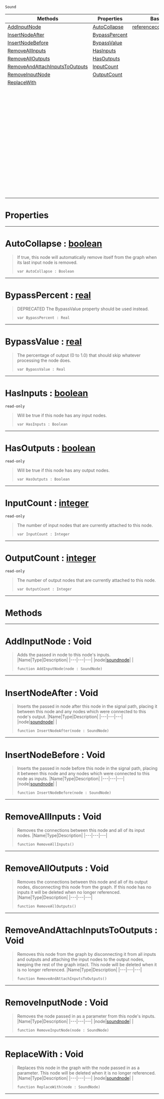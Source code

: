  `Sound`

|Methods|Properties|Base Classes|Derived Classes|
|---|---|---|---|
|[ AddInputNode](https://github.com/ZilchEngine/ZilchDocs/blob/master/code_reference/class_reference/soundnode.markdown#addinputnode-void)|[ AutoCollapse](https://github.com/ZilchEngine/ZilchDocs/blob/master/code_reference/class_reference/soundnode.markdown#autocollapse-zilch-engine)|[referencecountedeventobject](https://github.com/ZilchEngine/ZilchDocs/blob/master/code_reference/class_reference/referencecountedeventobject.markdown)|[additivesynthnode](https://github.com/ZilchEngine/ZilchDocs/blob/master/code_reference/class_reference/additivesynthnode.markdown)|
|[ InsertNodeAfter](https://github.com/ZilchEngine/ZilchDocs/blob/master/code_reference/class_reference/soundnode.markdown#insertnodeafter-void)|[ BypassPercent](https://github.com/ZilchEngine/ZilchDocs/blob/master/code_reference/class_reference/soundnode.markdown#bypasspercent-zilch-engin)| |[addnoisenode](https://github.com/ZilchEngine/ZilchDocs/blob/master/code_reference/class_reference/addnoisenode.markdown)|
|[ InsertNodeBefore](https://github.com/ZilchEngine/ZilchDocs/blob/master/code_reference/class_reference/soundnode.markdown#insertnodebefore-void)|[ BypassValue](https://github.com/ZilchEngine/ZilchDocs/blob/master/code_reference/class_reference/soundnode.markdown#bypassvalue-zilch-engine)| |[bandpassnode](https://github.com/ZilchEngine/ZilchDocs/blob/master/code_reference/class_reference/bandpassnode.markdown)|
|[ RemoveAllInputs](https://github.com/ZilchEngine/ZilchDocs/blob/master/code_reference/class_reference/soundnode.markdown#removeallinputs-void)|[ HasInputs](https://github.com/ZilchEngine/ZilchDocs/blob/master/code_reference/class_reference/soundnode.markdown#hasinputs-zilch-engine-do)| |[chorusnode](https://github.com/ZilchEngine/ZilchDocs/blob/master/code_reference/class_reference/chorusnode.markdown)|
|[ RemoveAllOutputs](https://github.com/ZilchEngine/ZilchDocs/blob/master/code_reference/class_reference/soundnode.markdown#removealloutputs-void)|[ HasOutputs](https://github.com/ZilchEngine/ZilchDocs/blob/master/code_reference/class_reference/soundnode.markdown#hasoutputs-zilch-engine-d)| |[compressornode](https://github.com/ZilchEngine/ZilchDocs/blob/master/code_reference/class_reference/compressornode.markdown)|
|[ RemoveAndAttachInputsToOutputs](https://github.com/ZilchEngine/ZilchDocs/blob/master/code_reference/class_reference/soundnode.markdown#removeandattachinputstoo)|[ InputCount](https://github.com/ZilchEngine/ZilchDocs/blob/master/code_reference/class_reference/soundnode.markdown#inputcount-zilch-engine-d)| |[customaudionode](https://github.com/ZilchEngine/ZilchDocs/blob/master/code_reference/class_reference/customaudionode.markdown)|
|[ RemoveInputNode](https://github.com/ZilchEngine/ZilchDocs/blob/master/code_reference/class_reference/soundnode.markdown#removeinputnode-void)|[ OutputCount](https://github.com/ZilchEngine/ZilchDocs/blob/master/code_reference/class_reference/soundnode.markdown#outputcount-zilch-engine)| |[delaynode](https://github.com/ZilchEngine/ZilchDocs/blob/master/code_reference/class_reference/delaynode.markdown)|
|[ ReplaceWith](https://github.com/ZilchEngine/ZilchDocs/blob/master/code_reference/class_reference/soundnode.markdown#replacewith-void)| | |[equalizernode](https://github.com/ZilchEngine/ZilchDocs/blob/master/code_reference/class_reference/equalizernode.markdown)|
| | | |[expandernode](https://github.com/ZilchEngine/ZilchDocs/blob/master/code_reference/class_reference/expandernode.markdown)|
| | | |[flangernode](https://github.com/ZilchEngine/ZilchDocs/blob/master/code_reference/class_reference/flangernode.markdown)|
| | | |[generatedwavenode](https://github.com/ZilchEngine/ZilchDocs/blob/master/code_reference/class_reference/generatedwavenode.markdown)|
| | | |[granularsynthnode](https://github.com/ZilchEngine/ZilchDocs/blob/master/code_reference/class_reference/granularsynthnode.markdown)|
| | | |[highpassnode](https://github.com/ZilchEngine/ZilchDocs/blob/master/code_reference/class_reference/highpassnode.markdown)|
| | | |[lowpassnode](https://github.com/ZilchEngine/ZilchDocs/blob/master/code_reference/class_reference/lowpassnode.markdown)|
| | | |[microphoneinputnode](https://github.com/ZilchEngine/ZilchDocs/blob/master/code_reference/class_reference/microphoneinputnode.markdown)|
| | | |[modulationnode](https://github.com/ZilchEngine/ZilchDocs/blob/master/code_reference/class_reference/modulationnode.markdown)|
| | | |[panningnode](https://github.com/ZilchEngine/ZilchDocs/blob/master/code_reference/class_reference/panningnode.markdown)|
| | | |[pitchnode](https://github.com/ZilchEngine/ZilchDocs/blob/master/code_reference/class_reference/pitchnode.markdown)|
| | | |[recordingnode](https://github.com/ZilchEngine/ZilchDocs/blob/master/code_reference/class_reference/recordingnode.markdown)|
| | | |[reverbnode](https://github.com/ZilchEngine/ZilchDocs/blob/master/code_reference/class_reference/reverbnode.markdown)|
| | | |[saveaudionode](https://github.com/ZilchEngine/ZilchDocs/blob/master/code_reference/class_reference/saveaudionode.markdown)|
| | | |[volumenode](https://github.com/ZilchEngine/ZilchDocs/blob/master/code_reference/class_reference/volumenode.markdown)|


 #  Properties


---  
 #  AutoCollapse : [boolean](https://github.com/ZilchEngine/ZilchDocs/blob/master/code_reference/nada_base_types/boolean.markdown)

> If true, this node will automatically remove itself from the graph when its last input node is removed.
> ``` lang=cpp, name=Nada
> var AutoCollapse : Boolean


---  
 #  BypassPercent : [real](https://github.com/ZilchEngine/ZilchDocs/blob/master/code_reference/nada_base_types/real.markdown)

> DEPRECATED The BypassValue property should be used instead.
> ``` lang=cpp, name=Nada
> var BypassPercent : Real


---  
 #  BypassValue : [real](https://github.com/ZilchEngine/ZilchDocs/blob/master/code_reference/nada_base_types/real.markdown)

> The percentage of output (0 to 1.0) that should skip whatever processing the node does.
> ``` lang=cpp, name=Nada
> var BypassValue : Real


---  
 #  HasInputs : [boolean](https://github.com/ZilchEngine/ZilchDocs/blob/master/code_reference/nada_base_types/boolean.markdown)

 `read-only`

> Will be true if this node has any input nodes.
> ``` lang=cpp, name=Nada
> var HasInputs : Boolean


---  
 #  HasOutputs : [boolean](https://github.com/ZilchEngine/ZilchDocs/blob/master/code_reference/nada_base_types/boolean.markdown)

 `read-only`

> Will be true if this node has any output nodes.
> ``` lang=cpp, name=Nada
> var HasOutputs : Boolean


---  
 #  InputCount : [integer](https://github.com/ZilchEngine/ZilchDocs/blob/master/code_reference/nada_base_types/integer.markdown)

 `read-only`

> The number of input nodes that are currently attached to this node.
> ``` lang=cpp, name=Nada
> var InputCount : Integer


---  
 #  OutputCount : [integer](https://github.com/ZilchEngine/ZilchDocs/blob/master/code_reference/nada_base_types/integer.markdown)

 `read-only`

> The number of output nodes that are currently attached to this node.
> ``` lang=cpp, name=Nada
> var OutputCount : Integer


---  
 #  Methods


---  
 #  AddInputNode : Void

> Adds the passed in node to this node's inputs.
> |Name|Type|Description|
> |---|---|---|
> |node|[soundnode](https://github.com/ZilchEngine/ZilchDocs/blob/master/code_reference/class_reference/soundnode.markdown)| |
> ``` lang=cpp, name=Nada
> function AddInputNode(node : SoundNode)
> ``` 


---  
 #  InsertNodeAfter : Void

> Inserts the passed in node after this node in the signal path, placing it between this node and any nodes which were connected to this node's output.
> |Name|Type|Description|
> |---|---|---|
> |node|[soundnode](https://github.com/ZilchEngine/ZilchDocs/blob/master/code_reference/class_reference/soundnode.markdown)| |
> ``` lang=cpp, name=Nada
> function InsertNodeAfter(node : SoundNode)
> ``` 


---  
 #  InsertNodeBefore : Void

> Inserts the passed in node before this node in the signal path, placing it between this node and any nodes which were connected to this node as inputs.
> |Name|Type|Description|
> |---|---|---|
> |node|[soundnode](https://github.com/ZilchEngine/ZilchDocs/blob/master/code_reference/class_reference/soundnode.markdown)| |
> ``` lang=cpp, name=Nada
> function InsertNodeBefore(node : SoundNode)
> ``` 


---  
 #  RemoveAllInputs : Void

> Removes the connections between this node and all of its input nodes.
> |Name|Type|Description|
> |---|---|---|
> ``` lang=cpp, name=Nada
> function RemoveAllInputs()
> ``` 


---  
 #  RemoveAllOutputs : Void

> Removes the connections between this node and all of its output nodes, disconnecting this node from the graph. If this node has no inputs it will be deleted when no longer referenced.
> |Name|Type|Description|
> |---|---|---|
> ``` lang=cpp, name=Nada
> function RemoveAllOutputs()
> ``` 


---  
 #  RemoveAndAttachInputsToOutputs : Void

> Removes this node from the graph by disconnecting it from all inputs and outputs and attaching the input nodes to the output nodes, keeping the rest of the graph intact. This node will be deleted when it is no longer referenced.
> |Name|Type|Description|
> |---|---|---|
> ``` lang=cpp, name=Nada
> function RemoveAndAttachInputsToOutputs()
> ``` 


---  
 #  RemoveInputNode : Void

> Removes the node passed in as a parameter from this node's inputs.
> |Name|Type|Description|
> |---|---|---|
> |node|[soundnode](https://github.com/ZilchEngine/ZilchDocs/blob/master/code_reference/class_reference/soundnode.markdown)| |
> ``` lang=cpp, name=Nada
> function RemoveInputNode(node : SoundNode)
> ``` 


---  
 #  ReplaceWith : Void

> Replaces this node in the graph with the node passed in as a parameter. This node will be deleted when it is no longer referenced.
> |Name|Type|Description|
> |---|---|---|
> |node|[soundnode](https://github.com/ZilchEngine/ZilchDocs/blob/master/code_reference/class_reference/soundnode.markdown)| |
> ``` lang=cpp, name=Nada
> function ReplaceWith(node : SoundNode)
> ``` 


---  
 

 